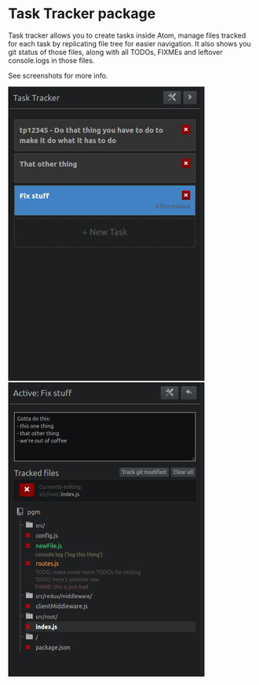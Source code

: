 # Task Tracker package

Task tracker allows you to create tasks inside Atom, manage files tracked for each task by replicating file tree for easier navigation. It also shows you git status of those files, along with all TODOs, FIXMEs and leftover console.logs in those files.

See screenshots for more info.

![task-tracker task list screenshot](https://raw.githubusercontent.com/akalajzi/atom-task-tracker/master/resources/task-list.jpg) ![task-tracker active task screenshot](https://raw.githubusercontent.com/akalajzi/atom-task-tracker/master/resources/active-task.jpg)
